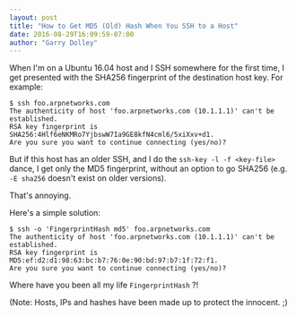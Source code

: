 ```yaml
---
layout: post
title: "How to Get MD5 (Old) Hash When You SSH to a Host"
date: 2016-08-29T16:09:59-07:00
author: "Garry Dolley"
---
```


When I'm on a Ubuntu 16.04 host and I SSH somewhere for the first time, I
get presented with the SHA256 fingerprint of the destination host key.
For example:

```
$ ssh foo.arpnetworks.com
The authenticity of host 'foo.arpnetworks.com (10.1.1.1)' can't be established.
RSA key fingerprint is SHA256:4Hlf6eNKMRo7YjbswW7Ia9GE8kfN4cml6/5xiXxv+d1.
Are you sure you want to continue connecting (yes/no)?
```

But if this host has an older SSH, and I do the `ssh-key -l -f <key-file>` dance, I get only the MD5 fingerprint, without an option to go SHA256 (e.g. `-E sha256` doesn't exist on older versions).

That's annoying.

Here's a simple solution:

```
$ ssh -o 'FingerprintHash md5' foo.arpnetworks.com
The authenticity of host 'foo.arpnetworks.com (10.1.1.1)' can't be established.
RSA key fingerprint is MD5:ef:d2:d1:98:63:bc:b7:76:0e:90:bd:97:b7:1f:72:f1.
Are you sure you want to continue connecting (yes/no)? 

```

Where have you been all my life `FingerprintHash` ?!

(Note: Hosts, IPs and hashes have been made up to protect the innocent.
;)
